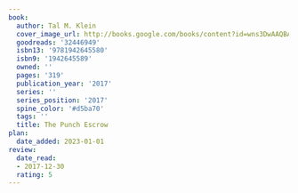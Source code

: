 ```yaml
---
book:
  author: Tal M. Klein
  cover_image_url: http://books.google.com/books/content?id=wns3DwAAQBAJ&printsec=frontcover&img=1&zoom=1&edge=curl&source=gbs_api
  goodreads: '32446949'
  isbn13: '9781942645580'
  isbn9: '1942645589'
  owned: ''
  pages: '319'
  publication_year: '2017'
  series: ''
  series_position: '2017'
  spine_color: '#d5ba70'
  tags: ''
  title: The Punch Escrow
plan:
  date_added: 2023-01-01
review:
  date_read:
  - 2017-12-30
  rating: 5
---
```


